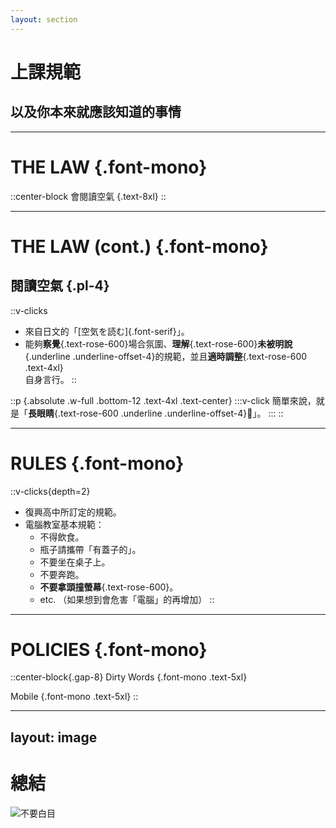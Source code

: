 ```yaml
---
layout: section
---
```


# 上課規範

## 以及你本來就應該知道的事情

---

# THE LAW {.font-mono}

::center-block
會閱讀空氣 {.text-8xl}
::

---

# THE LAW (cont.) {.font-mono}

## 閱讀空氣 {.pl-4}

::v-clicks
* 來自日文的「[空気を読む]{.font-serif}」。
* 能夠**察覺**{.text-rose-600}場合氛圍、**理解**{.text-rose-600}**未被明說**{.underline .underline-offset-4}的規範，並且**適時調整**{.text-rose-600 .text-4xl}\
  自身言行。
::

::p {.absolute .w-full .bottom-12 .text-4xl .text-center}
:::v-click
簡單來說，就是「**長眼睛**{.text-rose-600 .underline .underline-offset-4}👀」。
:::
::

---

# RULES {.font-mono}

::v-clicks{depth=2}
* 復興高中所訂定的規範。
* 電腦教室基本規範：
    * 不得飲食。
    * 瓶子請攜帶「有蓋子的」。
    * 不要坐在桌子上。
    * 不要奔跑。
    * **不要拿頭撞螢幕**{.text-rose-600}。
    * etc. （如果想到會危害「電腦」的再增加）
::

---

# POLICIES {.font-mono}

::center-block{.gap-8}
Dirty Words {.font-mono .text-5xl}

Mobile {.font-mono .text-5xl}
::

---
layout: image
---

# 總結

![不要白目](/dont-be-silly.png)